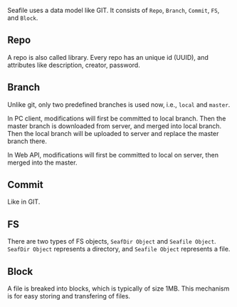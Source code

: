 Seafile uses a data model like GIT. It consists of `Repo`, `Branch`, `Commit`, `FS`, and `Block`.

## Repo

A repo is also called library. Every repo has an unique id (UUID), and attributes like description, creator, password.

## Branch

Unlike git, only two predefined branches is used now, i.e., `local` and `master`. 

In PC client, modifications will first be committed to local branch. Then the master branch is downloaded from server, and merged into local branch. Then the local branch will be uploaded to server and replace the master branch there.

In Web API, modifications will first be committed to local on server, then merged into the master.

## Commit

Like in GIT.

## FS

There are two types of FS objects, `SeafDir Object` and `Seafile Object`.
`SeafDir Object` represents a directory, and `Seafile Object` represents a file.

## Block

A file is breaked into blocks, which is typically of size 1MB. This mechanism is for easy storing and transfering of files.
 